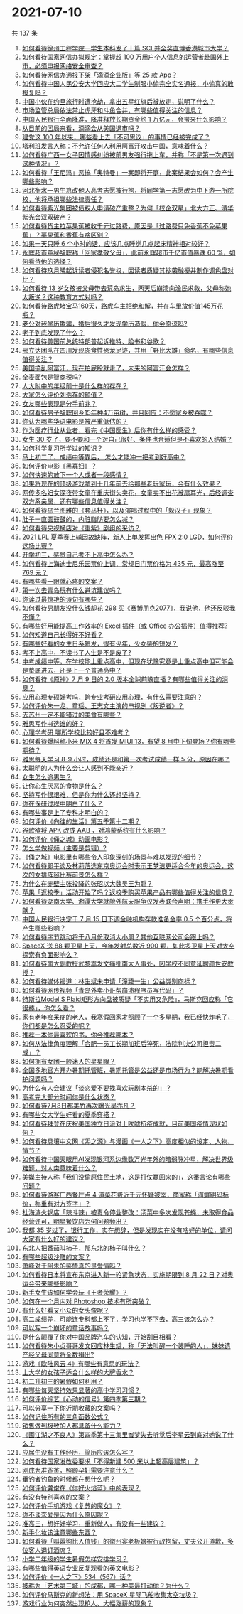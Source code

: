# 2021-07-10

共 137 条

<!-- BEGIN -->
<!-- 最后更新时间 Sat Jul 10 2021 20:02:58 GMT+0800 (China Standard Time) -->

1. [如何看待徐州工程学院一学生本科发了十篇 SCI
   并全奖直博香港城市大学？](https://www.zhihu.com/question/470726101)
2. [如何看待国家网信办拟规定：掌握超 100
   万用户个人信息的运营者赴国外上市，必须申报网络安全审查？](https://www.zhihu.com/question/471329744)
3. [如何看待网信办通报下架「滴滴企业版」等 25 款 App？](https://www.zhihu.com/question/471232696)
4. [如何看待中国人民公安大学回应大二学生制服小偷完全实名通报，小偷真的敢报复吗？](https://www.zhihu.com/question/470651207)
5. [中国小伙在约旦旅行时遭抢劫，拿出五星红旗后被放走，说明了什么？](https://www.zhihu.com/question/471187170)
6. [市场监管总局依法禁止虎牙和斗鱼合并，有哪些值得关注的信息？](https://www.zhihu.com/question/471300814)
7. [中国人民银行全面降准，降准释放长期资金约 1
   万亿元，会带来什么影响？](https://www.zhihu.com/question/471181275)
8. [从目前的困局来看，滴滴会从美国退市吗？](https://www.zhihu.com/question/470069077)
9. [建党这 100 年以来，哪些看上去「不可思议」的事情已经被完成了？](https://www.zhihu.com/question/468798487)
10. [塔利班发言人称：不允许任何人利用阿富汗攻击中国，意味着什么？](https://www.zhihu.com/question/471209373)
11. [如何看待广西一女子因情感纠纷被前男友强行拖上车，并称「不是第一次遇到这种情况」？](https://www.zhihu.com/question/471250926)
12. [如何看待「王尼玛」恶搞「奥特曼」一案即将开庭，此案结果会如何？会产生哪些影响？](https://www.zhihu.com/question/471109088)
13. [河北衡水一男生篡改他人高考志愿被行拘，将同学第一志愿改为中下游一所院校，他将承担哪些法律责任？](https://www.zhihu.com/question/471217744)
14. [如何看待紫光集团被债权人申请破产重整？为何「校企双星」北大方正、清华紫光会双双破产？](https://www.zhihu.com/question/471196965)
15. [如何看待货主拉苹果蕉被收千元过路费，原因是「过路费只免香蕉不免苹果蕉」？苹果蕉和香蕉有啥区别？](https://www.zhihu.com/question/471137088)
16. [如果一天只睡 6 个小时的话，应该几点睡觉几点起床精神相对较好？](https://www.zhihu.com/question/311297911)
17. [永辉超市董秘辞职称「回家孝敬父母」，此前永辉超市千亿市值暴跌 60
    %，如何看待他的选择？](https://www.zhihu.com/question/470636516)
18. [如何看待玖月晞起诉读者侵犯名誉权，因读者质疑其抄袭融梗并制作调色盘对比？](https://www.zhihu.com/question/471263769)
19. [如何看待 13
    岁女孩被父母带去荒岛求生，两天后崩溃向渔民求救，父母称她太叛逆？这种教育方式对吗？](https://www.zhihu.com/question/471233105)
20. [如何看待路虎堵宝马160天，路虎车主拒绝和解，并在车里放价值145万花瓶？](https://www.zhihu.com/question/471180914)
21. [老公对我学历欺骗，婚后很久才发现学历造假，你会原谅吗?](https://www.zhihu.com/question/347657075)
22. [老子到底发现了什么？](https://www.zhihu.com/question/313095458)
23. [如何看待美国前总统特朗普起诉推特、脸书和谷歌？](https://www.zhihu.com/question/470829116)
24. [邢立达团队在四川发现肉食性恐龙足迹，并用「野比大雄」命名，有哪些信息值得关注？](https://www.zhihu.com/question/470470078)
25. [美国搞乱阿富汗，现在拍屁股就走了，未来的阿富汗会怎样？](https://www.zhihu.com/question/470254637)
26. [全麦面包是智商税吗?](https://www.zhihu.com/question/416804902)
27. [人大附中的年级前十是什么样的存在？](https://www.zhihu.com/question/322801940)
28. [大家怎么评价刘浩存的颜值？](https://www.zhihu.com/question/415082238)
29. [女友哪些表现是分手前兆？](https://www.zhihu.com/question/22048640)
30. [如何看待男子辞职回乡15年种4万亩树，并且回应：不愿家乡被吞噬？](https://www.zhihu.com/question/471104371)
31. [你认为哪些华语电影是被严重低估的？](https://www.zhihu.com/question/20826845)
32. [作为医疗行业从业者，看完《中国医生》后你有什么样的感受？](https://www.zhihu.com/question/470653790)
33. [女生 30
    岁了，要不要和一个对自己很好、条件也合适但是不喜欢的人结婚？](https://www.zhihu.com/question/463821091)
34. [如何科学复习所学过的知识？](https://www.zhihu.com/question/471182014)
35. [马上初二了，成绩中等靠后， 怎么才能冲一把考到好高中？](https://www.zhihu.com/question/469732548)
36. [如何评价电影《黑寡妇》？](https://www.zhihu.com/question/276793168)
37. [如何快速的放下一个人或者一段感情？](https://www.zhihu.com/question/465681313)
38. [如果将现在的顶级游戏拿到十几年前去给那些老玩家玩，会有什么效果？](https://www.zhihu.com/question/35597444)
39. [网传多名妇女深夜带女童在重庆街头卖花，女童卖不出花被扇耳光，后经调查双方系亲属，还有哪些信息值得关注？](https://www.zhihu.com/question/471103183)
40. [如何看待乌兰图雅的《套马杆》，以及演唱过程中的「躲汉子」现象？](https://www.zhihu.com/question/467271332)
41. [肚子一直圆鼓鼓的，内脏脂肪要怎么减？](https://www.zhihu.com/question/45723322)
42. [如何看待央视横店对《重紫》剧组的采访？](https://www.zhihu.com/question/470791003)
43. [2021 LPL 夏季赛上辅因故缺阵，新人上单发挥出色 FPX 2:0
    LGD，如何评价这场比赛？](https://www.zhihu.com/question/471189722)
44. [开学初三，感觉自己考不上高中怎么办？](https://www.zhihu.com/question/470514033)
45. [如何看待上海迪士尼乐园票价上调，常规日门票价格为 435 元，最高涨至 769
    元？](https://www.zhihu.com/question/471106076)
46. [有哪些看一眼就心疼的文案？](https://www.zhihu.com/question/469042205)
47. [第一次去青岛玩有什么避坑建议吗？](https://www.zhihu.com/question/465733900)
48. [你读过最惊艳的诗句有哪些？](https://www.zhihu.com/question/468188470)
49. [如何看待男朋友没什么钱却花 298
    买《赛博朋克2077》，我说他，他还反驳我不懂？](https://www.zhihu.com/question/395466027)
50. [有哪些好用能提高工作效率的 Excel 插件（或 Office
    办公插件）值得推荐?](https://www.zhihu.com/question/30224128)
51. [如何知道自己长得好不好看？](https://www.zhihu.com/question/469915498)
52. [有哪些好看的女生日系短发，很有少年，少女感的短发？](https://www.zhihu.com/question/370583548)
53. [考不上高中，不读书了人生是不是废了?](https://www.zhihu.com/question/469377050)
54. [中考成绩中等，在学校能上重点高中，但现在犹豫究竟是上重点高中但可能会是垫底进去，还是上一个普通高中？](https://www.zhihu.com/question/470500247)
55. [如何看待《原神》7 月 9 日的 2.0
    版本全球前瞻直播？有哪些值得关注的消息？](https://www.zhihu.com/question/470379090)
56. [应用心理专硕好考吗，跨专业考研应用心理，有什么需要注意的？](https://www.zhihu.com/question/454075733)
57. [如何评价朱一龙、童瑶、王志文主演的电视剧《叛逆者》？](https://www.zhihu.com/question/388601614)
58. [去苏州一定不能错过的美食有哪些？](https://www.zhihu.com/question/25378522)
59. [雅思写作书选谁的好？](https://www.zhihu.com/question/57224350)
60. [心理学考研 哪所学校比较好且不难考？](https://www.zhihu.com/question/304042533)
61. [如何看待爆料称小米 MIX 4 将首发 MIUI 13，有望 8
    月中下旬登场？你有哪些期待？](https://www.zhihu.com/question/470371928)
62. [雅思每天学习 8-9 小时，成绩还是和第一次考试成绩一样 5
    分，原因在哪？](https://www.zhihu.com/question/453801076)
63. [太聪明的人为什么会让人感到不能亲近？](https://www.zhihu.com/question/449801792)
64. [女生怎么追男生？](https://www.zhihu.com/question/20250938)
65. [让你心生厌恶的食物是什么？](https://www.zhihu.com/question/468990798)
66. [坚持写作很艰难，但是你为什么还想坚持？](https://www.zhihu.com/question/469783629)
67. [你在保研过程中明白了什么？](https://www.zhihu.com/question/344931685)
68. [有哪些事是上了专科才明白的？](https://www.zhihu.com/question/322703564)
69. [如何评价《向往的生活》第五季第十二期？](https://www.zhihu.com/question/471199550)
70. [谷歌欲将 APK 改成 AAB ，对鸿蒙系统有什么影响？](https://www.zhihu.com/question/469684650)
71. [如何评价《俑之城》动画电影？](https://www.zhihu.com/question/459069939)
72. [怎么学做视频（主要是剪辑）?](https://www.zhihu.com/question/332795979)
73. [《俑之城》电影里有哪些令人印象深刻的场景与难以发现的细节？](https://www.zhihu.com/question/470978135)
74. [如何看待郎平谈及林莉落选东京奥运会时表示王梦洁更适合今年的奥运会，这次的女排阵容比赛前景怎么样？](https://www.zhihu.com/question/471184274)
75. [为什么在赤壁主张投降的张昭以大魏吴王为耻？](https://www.zhihu.com/question/471055672)
76. [苹果「返校季」活动开始了吗？返校季购买苹果产品有哪些值得关注的信息？](https://www.zhihu.com/question/470828574)
77. [如何看待湖南大学、湘潭大学就舱外航天服争议发表联合声明：携手作更大贡献？](https://www.zhihu.com/question/471210964)
78. [中国人民银行决定于 7 月 15 日下调金融机构存款准备金率 0.5
    个百分点，将产生哪些影响？](https://www.zhihu.com/question/471178899)
79. [如何看待字节跳动将于八月份取消大小周？其他互联网公司会跟上吗？](https://www.zhihu.com/question/471196364)
80. [SpaceX 送 88 颗卫星上天，今年发射总数近 900
    颗，如此多卫星上天对太空探索有负面影响么？](https://www.zhihu.com/question/470453437)
81. [如何看待南大副教授武黎嵩发文痛批南大人事处，因学校不同意延聘颜世安教授？](https://www.zhihu.com/question/470991655)
82. [如何看待媒体报道：林生斌未申请「潼臻一生」公益类别商标？](https://www.zhihu.com/question/471150295)
83. [如何看待网传视频「青岛外卖小哥帮崩溃程序员写代码」？](https://www.zhihu.com/question/470908424)
84. [特斯拉Model S
    Plaid矩形方向盘被质疑「不实用又危险」，马斯克回应称「它很棒」，你怎么看？](https://www.zhihu.com/question/465729695)
85. [家有老年痴呆症的老人，我寒假回家才照顾了一个多星期，我已经快炸毛了，你们都是怎么忍受的呢？](https://www.zhihu.com/question/39952242)
86. [推荐一本你最喜欢的书，你会推荐哪本？](https://www.zhihu.com/question/464579170)
87. [如何从法律角度理解「合肥一员工长期加班后猝死，法院判决公司担责二成」？](https://www.zhihu.com/question/470842903)
88. [如何拥有女团一般迷人的星星眼？](https://www.zhihu.com/question/431143857)
89. [全国多地官方开办暑期托管班，暑期托管是公益还是市场行为？能解决暑期看护问题吗？](https://www.zhihu.com/question/471050944)
90. [为什么有人会建议「谈恋爱不要找喜欢玩剧本杀的」？](https://www.zhihu.com/question/470321362)
91. [高考完大部分时间你是什么状态？](https://www.zhihu.com/question/468826766)
92. [如何看待7月8日都美竹再次曝光吴亦凡？](https://www.zhihu.com/question/470964638)
93. [有哪些女大学生好看的夏季穿搭？](https://www.zhihu.com/question/316762010)
94. [如何看待拜登在庆祝美国独立日派对上吹嘘抗疫成就，目前美国疫情现状如何？](https://www.zhihu.com/question/470332850)
95. [如何看待息壤中文网《炁之源》与漫画《一人之下》高度相似的设定、人物、情节？](https://www.zhihu.com/question/470549627)
96. [如何看待中国天眼用AI发现银河系边缘数万光年外的暗弱脉冲星，解决世界级难题，对人类意味着什么？](https://www.zhihu.com/question/470923118)
97. [美媒主持人称「我们没偷原住民土地，这是打仗赢回来的」，这番言论有哪些问题？](https://www.zhihu.com/question/471060396)
98. [如何看待游客广西餐厅点 4
    道菜花费近千元怀疑被宰，商家称「海鲜明码标价，称重有对方签字」？](https://www.zhihu.com/question/470587185)
99. [杜海涛火锅店「辣斗辣」被责令停业整改：汤菜中多次发现苍蝇，未取得食品经营许可，明星餐饮店为何问题频出？](https://www.zhihu.com/question/470854902)
100. [我都 35
     岁过了，银行工作，实在想辞，但是发现实在没有啥好的单位，请问大家有什么好的建议？](https://www.zhihu.com/question/463128218)
101. [东北人把番茄叫柿子，那东北的柿子叫什么？](https://www.zhihu.com/question/459057274)
102. [有哪些超级沙雕的文案？](https://www.zhihu.com/question/467925312)
103. [萧峰对于阿朱的感情真的是爱情吗？](https://www.zhihu.com/question/27494668)
104. [如何看待日本将宣布东京进入新一轮紧急状态，实施期限到 8 月 22
     日？对奥运会带来哪些影响？](https://www.zhihu.com/question/470817265)
105. [新手女生该如何学会玩《王者荣耀》？](https://www.zhihu.com/question/314613607)
106. [如何在一个月内对 Photoshop 技术有所突破？](https://www.zhihu.com/question/39164259)
107. [有什么好看又小众的女头像呢？](https://www.zhihu.com/question/461076676)
108. [高二成绩差，可能连专科都上不了，学习也学不下去，高三该怎么办？](https://www.zhihu.com/question/465609153)
109. [可以写一个崩坏的童话故事吗？](https://www.zhihu.com/question/426166872)
110. [是什么颠覆了你对中国品牌汽车的认知，开始刮目相看？](https://www.zhihu.com/question/450821353)
111. [如何看待朱小贞哥哥发文回应林生斌，称「无法叫醒一个装睡的人」，妹妹遗产经父母同意将全数捐出?](https://www.zhihu.com/question/470995271)
112. [游戏《欧陆风云 4》有哪些有意思的玩法？](https://www.zhihu.com/question/322756892)
113. [上大学的女孩子适合什么样的大牌香水？](https://www.zhihu.com/question/467421722)
114. [初二升初三的暑假如何利用？](https://www.zhihu.com/question/405276565)
115. [有哪些每天坚持效果显著的高中学习习惯？](https://www.zhihu.com/question/47351966)
116. [如何评价综艺《心动的信号》第四季第三期？](https://www.zhihu.com/question/470885166)
117. [可以分享一下你近期收藏的文案吗？](https://www.zhihu.com/question/469650894)
118. [如何记住所有的三角函数公式？](https://www.zhihu.com/question/63652417)
119. [销售做到极致的人都具备什么能力？](https://www.zhihu.com/question/458364420)
120. [《画江湖之不良人》第四季第十三集里蚩梦失去听觉后李星云到底对她说了什么？](https://www.zhihu.com/question/470890032)
121. [应届生没有工作经历，简历应该怎么写？](https://www.zhihu.com/question/293138588)
122. [如何看待国家发改委要求「不得新建 500 米以上超高层建筑」？](https://www.zhihu.com/question/470500743)
123. [刚成为准爸爸，照顾孕妇需要注意什么？](https://www.zhihu.com/question/366967759)
124. [垂钓者钓鱼的时候都在想什么呢？](https://www.zhihu.com/question/465012075)
125. [如何评价龚俊在《你好火焰蓝》中的表现？](https://www.zhihu.com/question/469735496)
126. [有没有特别喜欢的文案？](https://www.zhihu.com/question/464740155)
127. [如何评价手机游戏《复苏的魔女》？](https://www.zhihu.com/question/470739380)
128. [你不谈恋爱是因为什么原因呢？](https://www.zhihu.com/question/470227826)
129. [准高三，想好好学习，重新做人，有没有一些建议？](https://www.zhihu.com/question/470762012)
130. [新手化妆该注意哪些东西？](https://www.zhihu.com/question/467014822)
131. [如何看待「叫嚣狗比人值钱」的徽州宴老板娘被行政拘留，丈夫公开道歉，多位客人退订酒席？](https://www.zhihu.com/question/470671135)
132. [小学二年级的学生暑假怎样安排学习？](https://www.zhihu.com/question/407778994)
133. [有哪些值得英语专业反复观看的英文电影？](https://www.zhihu.com/question/327827779)
134. [如何评价《一人之下》534（567）话？](https://www.zhihu.com/question/470973567)
135. [被称为「艺术第三城」的成都，哪一种美最打动你？为什么？](https://www.zhihu.com/question/469305591)
136. [如何评价马斯克的新想法：用 SpaceX
     星际飞船收集太空垃圾？](https://www.zhihu.com/question/470417380)
137. [游戏行业为何突然出现抢人、大幅涨薪的现象？](https://www.zhihu.com/question/468141499)

<!-- END -->
